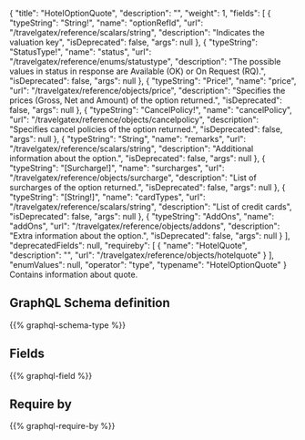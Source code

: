 {
  "title": "HotelOptionQuote",
  "description": "",
  "weight": 1,
  "fields": [
    {
      "typeString": "String!",
      "name": "optionRefId",
      "url": "/travelgatex/reference/scalars/string",
      "description": "Indicates the valuation key",
      "isDeprecated": false,
      "args": null
    },
    {
      "typeString": "StatusType!",
      "name": "status",
      "url": "/travelgatex/reference/enums/statustype",
      "description": "The possible values in status in response are Available (OK) or On Request (RQ).",
      "isDeprecated": false,
      "args": null
    },
    {
      "typeString": "Price!",
      "name": "price",
      "url": "/travelgatex/reference/objects/price",
      "description": "Specifies the prices (Gross, Net and Amount) of the option returned.",
      "isDeprecated": false,
      "args": null
    },
    {
      "typeString": "CancelPolicy!",
      "name": "cancelPolicy",
      "url": "/travelgatex/reference/objects/cancelpolicy",
      "description": "Specifies cancel policies of the option returned.",
      "isDeprecated": false,
      "args": null
    },
    {
      "typeString": "String",
      "name": "remarks",
      "url": "/travelgatex/reference/scalars/string",
      "description": "Additional information about the option.",
      "isDeprecated": false,
      "args": null
    },
    {
      "typeString": "[Surcharge!]",
      "name": "surcharges",
      "url": "/travelgatex/reference/objects/surcharge",
      "description": "List of surcharges of the option returned.",
      "isDeprecated": false,
      "args": null
    },
    {
      "typeString": "[String!]",
      "name": "cardTypes",
      "url": "/travelgatex/reference/scalars/string",
      "description": "List of credit cards",
      "isDeprecated": false,
      "args": null
    },
    {
      "typeString": "AddOns",
      "name": "addOns",
      "url": "/travelgatex/reference/objects/addons",
      "description": "Extra information about the option.",
      "isDeprecated": false,
      "args": null
    }
  ],
  "deprecatedFields": null,
  "requireby": [
    {
      "name": "HotelQuote",
      "description": "",
      "url": "/travelgatex/reference/objects/hotelquote"
    }
  ],
  "enumValues": null,
  "operator": "type",
  "typename": "HotelOptionQuote"
}
Contains information about quote.
## GraphQL Schema definition

{{% graphql-schema-type %}}

## Fields

{{% graphql-field %}}

## Require by

{{% graphql-require-by %}}
